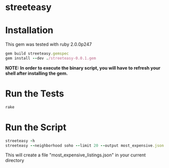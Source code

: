 streeteasy
==========

Installation
==========
This gem was tested with ruby 2.0.0p247

```ruby
gem build streeteasy.gemspec
gem install --dev ./streeteasy-0.0.1.gem
```

**NOTE: In order to execute the binary script, you will have to refresh your shell after installing the gem.**

Run the Tests
==========
```ruby
rake
```

Run the Script
==========
```ruby
streeteasy -h
streeteasy --neighborhood soho --limit 20 --output most_expensive.json
```

This will create a file "most_expensive_listings.json" in your current directory